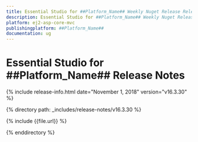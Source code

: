```yaml
---
title: Essential Studio for ##Platform_Name## Weekly Nuget Release Release Notes  
description: Essential Studio for ##Platform_Name## Weekly Nuget Release Release Notes  
platform: ej2-asp-core-mvc
publishingplatform: ##Platform_Name##
documentation: ug
---
```


# Essential Studio for  ##Platform_Name##  Release Notes  

{% include release-info.html date="November 1, 2018"   version="v16.3.30"  %} 

{% directory path: _includes/release-notes/v16.3.30 %}

{% include {{file.url}} %}

{% enddirectory %}
